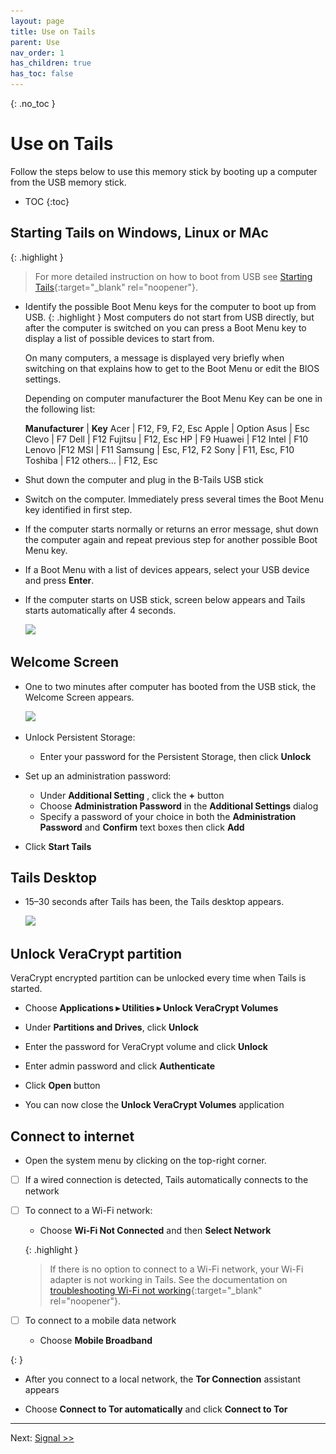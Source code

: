 ```yaml
---
layout: page
title: Use on Tails
parent: Use
nav_order: 1
has_children: true
has_toc: false
---
```


{: .no_toc }
# Use on Tails

Follow the steps below to use this memory stick by booting up a computer from the USB memory stick.

- TOC
 {:toc}



## Starting Tails on Windows, Linux or MAc

{: .highlight }
> For more detailed instruction on how to boot from USB see [Starting Tails](https://tails.boum.org/doc/first_steps/start/index.en.html){:target="_blank" rel="noopener"}.


* Identify the possible Boot Menu keys for the computer to boot up from USB.
  {: .highlight }
  Most computers do not start from USB directly, but after the computer is switched on you can press a Boot Menu key to display a list of possible devices to start from.

  On many computers, a message is displayed very briefly when switching on that explains how to get to the Boot Menu or edit the BIOS settings.

  Depending on computer manufacturer the Boot Menu Key can be one in the following list:

  **Manufacturer** | 	**Key**
  Acer	| F12, F9, F2, Esc
  Apple	| Option
  Asus	| Esc
  Clevo	| F7
  Dell	| F12
  Fujitsu	| F12, Esc
  HP	| F9
  Huawei	| F12
  Intel	| F10
  Lenovo	|F12
  MSI	| F11
  Samsung	| Esc, F12, F2
  Sony	| F11, Esc, F10
  Toshiba	| F12
  others…	| F12, Esc
 

* Shut down the computer and plug in the B-Tails USB stick


* Switch on the computer.
  Immediately press several times the Boot Menu key identified in first step.


* If the computer starts normally or returns an error message, shut down the computer again and repeat previous step for another possible Boot Menu key.


* If a Boot Menu with a list of devices appears, select your USB device and press **Enter**.


* If the computer starts on USB stick, screen below appears and Tails starts automatically after 4 seconds.

  ![](..\..\images\grub.png)


## Welcome Screen

* One to two minutes after computer has booted from the USB stick, the Welcome Screen appears.

  ![](..\..\images\welcome_screen_with_persistence.png)


* Unlock Persistent Storage:
  * Enter your password for the Persistent Storage, then click **Unlock**


* Set up an administration password:
  * Under **Additional Setting** , click the **+** button
  * Choose **Administration Password** in the **Additional Settings** dialog
  * Specify a password of your choice in both the **Administration Password** and **Confirm** text boxes then click **Add**


* Click **Start Tails**


## Tails Desktop

* 15–30 seconds after Tails has been, the Tails desktop appears.

  ![](..\..\images\tails_desktop.png)


## Unlock VeraCrypt partition

VeraCrypt encrypted partition can be unlocked every time when Tails is started.

* Choose **Applications ▸ Utilities ▸ Unlock VeraCrypt Volumes**


* Under **Partitions and Drives**, click **Unlock**


* Enter the password for VeraCrypt volume and click **Unlock**


* Enter admin password and click **Authenticate**


* Click **Open** button


* You can now close the **Unlock VeraCrypt Volumes** application


## Connect to internet

* Open the system menu by clicking on the top-right corner.


- [ ] If a wired connection is detected, Tails automatically connects to the network


- [ ] To connect to a Wi-Fi network:
  * Choose **Wi-Fi Not Connected** and then **Select Network**

  {: .highlight }
  > If there is no option to connect to a Wi-Fi network, your Wi-Fi adapter is not working in Tails. See the documentation on [troubleshooting Wi-Fi not working](https://tails.boum.org/doc/anonymous_internet/no-wifi/index.en.html){:target="_blank" rel="noopener"}.


- [ ] To connect to a mobile data network
  * Choose **Mobile Broadband**

{: }

* After you connect to a local network, the **Tor Connection** assistant appears


* Choose **Connect to Tor automatically** and click **Connect to Tor**


---
Next:  [Signal >>](signal.html)

